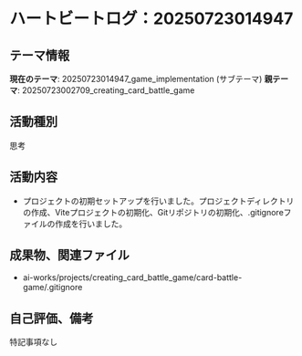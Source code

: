 # ハートビートログ：20250723014947

## テーマ情報
**現在のテーマ**: 20250723014947_game_implementation (サブテーマ)
**親テーマ**: 20250723002709_creating_card_battle_game

## 活動種別
思考

## 活動内容
- プロジェクトの初期セットアップを行いました。プロジェクトディレクトリの作成、Viteプロジェクトの初期化、Gitリポジトリの初期化、.gitignoreファイルの作成を行いました。

## 成果物、関連ファイル
- ai-works/projects/creating_card_battle_game/card-battle-game/.gitignore

## 自己評価、備考
特記事項なし

